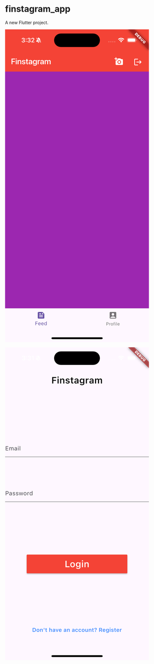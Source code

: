 # finstagram_app

A new Flutter project.

![Login Page](simulator_screenshot_7CC64D31-6985-403D-8A75-B39557565C46.png)

![Home Page](finstagram_app/simulator_screenshot_C0E5B95E-409D-4A2D-808B-3AB6A165B08B.png)